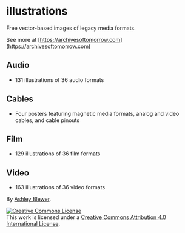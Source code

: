 # illustrations

Free vector-based images of legacy media formats.

See more at [https://archivesoftomorrow.com](https://archivesoftomorrow.com)

## Audio
- 131 illustrations of 36 audio formats

## Cables
- Four posters featuring magnetic media formats, analog and video cables, and cable pinouts

## Film
- 129 illustrations of 36 film formats

## Video
- 163 illustrations of 36 video formats

By [Ashley Blewer](https://ashleyblewer.com).  

<a rel="license" href="http://creativecommons.org/licenses/by/4.0/"><img alt="Creative Commons License" style="border-width:0" src="https://i.creativecommons.org/l/by/4.0/88x31.png" /></a><br />This work is licensed under a <a rel="license" href="http://creativecommons.org/licenses/by/4.0/">Creative Commons Attribution 4.0 International License</a>.
